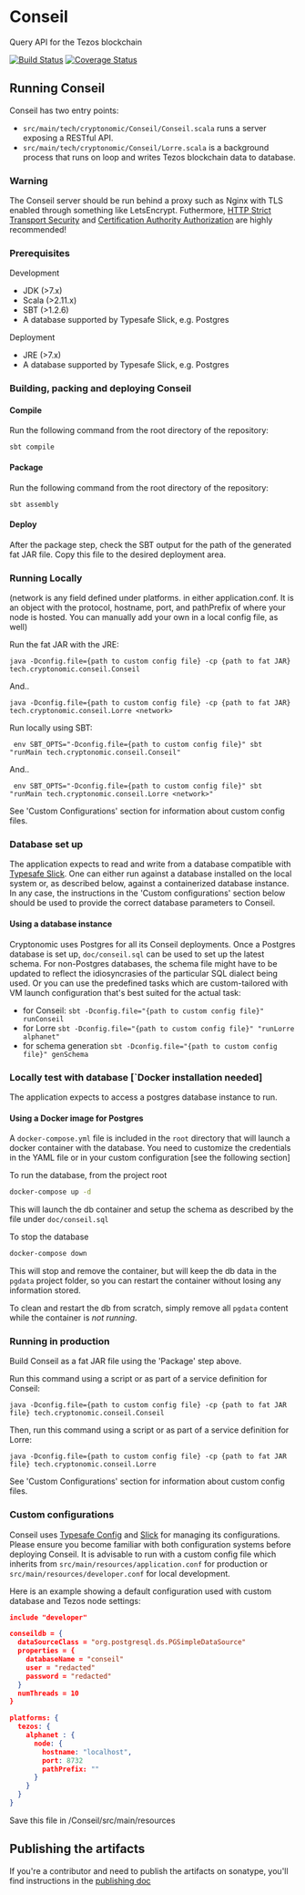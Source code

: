 # Conseil
Query API for the Tezos blockchain

[![Build Status](https://travis-ci.org/Cryptonomic/Conseil.svg?branch=master)](https://travis-ci.org/Cryptonomic/Conseil)
[![Coverage Status](https://coveralls.io/repos/github/Cryptonomic/Conseil/badge.svg?branch=master)](https://coveralls.io/github/Cryptonomic/Conseil?branch=master)

## Running Conseil

Conseil has two entry points:
- `src/main/tech/cryptonomic/Conseil/Conseil.scala` runs a server exposing a RESTful API.
- `src/main/tech/cryptonomic/Conseil/Lorre.scala` is a background process that runs on loop and writes Tezos blockchain data to database.

### Warning

The Conseil server should be run behind a proxy such as Nginx with TLS enabled through something like LetsEncrypt. Futhermore, [HTTP Strict Transport Security](https://en.wikipedia.org/wiki/HTTP_Strict_Transport_Security) and [Certification Authority Authorization](https://en.wikipedia.org/wiki/DNS_Certification_Authority_Authorization) are highly recommended!

### Prerequisites

Development
- JDK (>7.x)
- Scala (>2.11.x)
- SBT (>1.2.6)
- A database supported by Typesafe Slick, e.g. Postgres

Deployment
- JRE (>7.x)
- A database supported by Typesafe Slick, e.g. Postgres

### Building, packing and deploying Conseil

#### Compile

Run the following command from the root directory of the repository:

`sbt compile`

#### Package

Run the following command from the root directory of the repository:

`sbt assembly`

#### Deploy

After the package step, check the SBT output for the path of the generated fat JAR file. Copy this file to the desired deployment area.

### Running Locally

(network is any field defined under platforms.<blockchain> in either application.conf. It is an object with the protocol, hostname, port, and pathPrefix of where your node is hosted. You can manually add your own in a local config file, as well)

Run the fat JAR with the JRE:

`java -Dconfig.file={path to custom config file} -cp {path to fat JAR} tech.cryptonomic.conseil.Conseil`

And..

`java -Dconfig.file={path to custom config file} -cp {path to fat JAR} tech.cryptonomic.conseil.Lorre <network>`

Run locally using SBT:

` env SBT_OPTS="-Dconfig.file={path to custom config file}" sbt "runMain tech.cryptonomic.conseil.Conseil"`

And..

` env SBT_OPTS="-Dconfig.file={path to custom config file}" sbt "runMain tech.cryptonomic.conseil.Lorre <network>"`

See 'Custom Configurations' section for information about custom config files.

### Database set up

The application expects to read and write from a database compatible with [Typesafe Slick](http://slick.lightbend.com/). One can either run against a database installed on the local system or, as described below, against a containerized database instance. In any case, the instructions in the 'Custom configurations' section below should be used to provide the correct database parameters to Conseil.

#### Using a database instance

Cryptonomic uses Postgres for all its Conseil deployments. Once a Postgres database is set up, `doc/conseil.sql` can be used to set up the latest schema. For non-Postgres databases, the schema file might have to be updated to reflect the idiosyncrasies of the particular SQL dialect being used.
Or you can use the predefined tasks which are custom-tailored with VM launch configuration that's best suited for the actual task:
- for Conseil:
`sbt -Dconfig.file="{path to custom config file}" runConseil`
- for Lorre
`sbt -Dconfig.file="{path to custom config file}" "runLorre alphanet"`
- for schema generation
`sbt -Dconfig.file="{path to custom config file}" genSchema`


### Locally test with database [`Docker installation needed]
The application expects to access a postgres database instance to run.

#### Using a Docker image for Postgres
A `docker-compose.yml` file is included in the `root` directory that will launch a docker container with the database.
You need to customize the credentials in the YAML file or in your custom configuration [see the following section]

To run the database, from the project root
```bash
docker-compose up -d
```
This will launch the db container and setup the schema as described by the file under `doc/conseil.sql`

To stop the database
```bash
docker-compose down
```
This will stop and remove the container, but will keep the db data in the `pgdata` project folder,
so you can restart the container without losing any information stored.

To clean and restart the db from scratch, simply remove all `pgdata` content while the container is _not running_.

### Running in production

Build Conseil as a fat JAR file using the 'Package' step above.

Run this command using a script or as part of a service definition for Conseil:

`java -Dconfig.file={path to custom config file} -cp {path to fat JAR file} tech.cryptonomic.conseil.Conseil`

Then, run this command using a script or as part of a service definition for Lorre:

`java -Dconfig.file={path to custom config file} -cp {path to fat JAR file} tech.cryptonomic.conseil.Lorre`

See 'Custom Configurations' section for information about custom config files.

### Custom configurations

Conseil uses [Typesafe Config](https://github.com/lightbend/config) and [Slick](http://slick.lightbend.com/doc/3.2.0/database.html) for managing its configurations. Please ensure you become familiar with both configuration systems before deploying Conseil. It is advisable to run with a custom config file which inherits from `src/main/resources/application.conf` for production or `src/main/resources/developer.conf` for local development.

Here is an example showing a default configuration used with custom database and Tezos node settings:

```json
include "developer"

conseildb = {
  dataSourceClass = "org.postgresql.ds.PGSimpleDataSource"
  properties = {
    databaseName = "conseil"
    user = "redacted"
    password = "redacted"
  }
  numThreads = 10
}

platforms: {
  tezos: {
    alphanet : {
      node: {
        hostname: "localhost",
        port: 8732
        pathPrefix: ""
      }
    }
  }
}
```

Save this file in <path to Conseil>/Conseil/src/main/resources

## Publishing the artifacts
If you're a contributor and need to publish the artifacts on sonatype, you'll find instructions in the [publishing doc](doc/publishing.md)
